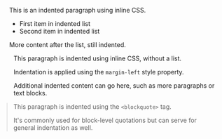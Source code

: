 <!-- Indentation using HTML tags in Markdown -->
<div style="margin-left: 30px;">
  <p>This is an indented paragraph using inline CSS.</p>
  <ul>
    <li>First item in indented list</li>
    <li>Second item in indented list</li>
  </ul>
  <p>More content after the list, still indented.</p>
</div>
<!-- Indentation without using lists -->
<div style="margin-left: 40px;">
  <p>This paragraph is indented using inline CSS, without a list.</p>
  <p>Indentation is applied using the <code>margin-left</code> style property.</p>
  <p>Additional indented content can go here, such as more paragraphs or text blocks.</p>
</div>
<!-- Indentation using blockquote -->
<blockquote>
  <p>This paragraph is indented using the <code>&lt;blockquote&gt;</code> tag.</p>
  <p>It's commonly used for block-level quotations but can serve for general indentation as well.</p>
</blockquote>

